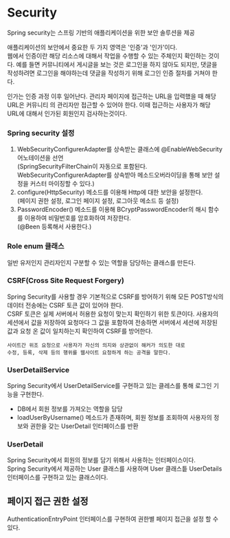 # Security
Spring security는 스프링 기반의 애플리케이션을 위한 보안 솔루션을 제공

애플리케이션의 보안에서 중요한 두 가지 영역은 '인증'과 '인가'이다.<br>
웹에서 인증이란 해당 리소스에 대해서 작업을 수행할 수 있는 주체인지 확인하는 것이다.
예를 들면 커뮤니티에서 게시글을 보는 것은 로그인을 하지 않아도 되지만, 댓글을 작성하려면
로그인을 해야하는데 댓글을 작성하기 위해 로그인 인증 절차를 거쳐야 한다.

인가는 인증 과정 이후 일어난다. 관리자 페이지에 접근하는 URL을 입력했을 때 해당 URL은 
커뮤니티 의 관리자만 접근할 수 있어야 한다. 이때 접근하는 사용자가 해당 URL에 대해서 
인가된 회원인지 검사하는것이다.

### Spring security 설정
 1. WebSecurityConfigurerAdapter를 상속받는 클래스에 @EnableWebSecurity 어노테이션을 선언<br>(SpringSecurityFilterChain이 자동으로 포함된다. WebSecurityConfigurerAdapter를 상속받아 메소드오버라이딩을 통해 보안 설정을 커스터 마이징할 수 있다.)
 2. configure(HttpSecurity) 메소드를 이용해 Http에 대한 보안을 설정한다.<br>(페이지 권한 설정, 로그인 페이지 설정, 로그아웃 메소드 등 설정)
 3. PasswordEncoder() 메소드를 이용해 BCryptPasswordEncoder의 해시 함수를 이용하여 비밀번호를 암호화하여 저장한다.<br>(@Been 등록해서 사용한다.)

### Role enum 클래스
일반 유저인지 관리자인지 구분할 수 있는 역할을 담당하는 클래스를 만든다.

### CSRF(Cross Site Request Forgery)
Spring Security를 사용할 경우 기본적으로 CSRF를 방어하기 위해 모든 POST방식의 데이터 전송에는 CSRF 토큰 값이 있어야 한다.<br>
CSRF 토큰은 실제 서버에서 허용한 요청이 맞는지 확인하기 위한 토큰이다. 사용자의 세션에서 값을 저장하여 
요청마다 그 값을 포함하여 전송하면 서버에서 세션에 저장된 값과 요청 온 값이 일치하는지 확인하여 CSRF를 방어한다.
````
사이트간 위조 요청으로 사용자가 자신의 의지와 상관없이 해커가 의도한 대로
수정, 등록, 삭제 등의 행위를 웹사이트 요청하게 하는 공격을 말한다.
````

### UserDetailService
Spring Security에서 UserDetailService를 구현하고 있는 클레스를 통해 로그인 기능을 구현한다.
 * DB에서 회원 정보를 가져오는 역할을 담당
 * loadUserByUsername() 메소드가 존재하며, 회원 정보를 조회하여 사용자의 정보와 권한을 갖는 UserDetail 인터페이스를 반환

### UserDetail
Spring Security에서 회원의 정보를 담기 위해서 사용하는 인터페이스이다.<br>
Spring Security에서 제공하는 User 클래스를 사용하며 User 클래스틑 UserDetails 인터페이스를 구현하고 있는 클래스이다.

## 페이지 접근 권한 설정
AuthenticationEntryPoint 인터페이스를 구현하여 권한별 페이지 접근을 설정 할 수 있다.
